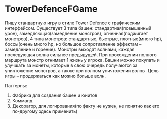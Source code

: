 # TowerDefenceFGame

Пишу стандартную игру в стиле Tower Defence  с графическим интерфейсом. 
Существует 3 типа башен: стандартная(повышенный урон), замедляющая(замедление монстров), огненная(поджигает монстров), 4 типа монстров: стандартные, быстрые, плотные(много hp), боссы(очень много hp, но большое сопротивление эффектам – замедление и горение). Монстры выходят волнами, каждая последующая волна сильнее предыдущей. При прохождении полного маршрута монстр отнимает 1 жизнь у игрока. Башни можно покупать и улучшать за монеты, которые в свою очередь получаются за уничтожение монстров, а также при полном уничтожении волны. Цель игры – продержаться как можно больше волн. 

Паттерны:
1) Фабрика для создания башен и юнитов
2) Комманд
3) Декоратор, для логирования(по факту не нужен, не понятно как его по-другому 	здесь применить)